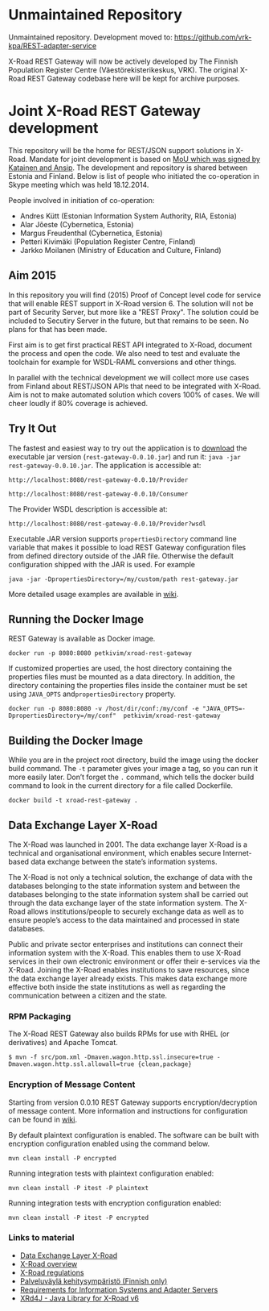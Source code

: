 # Unmaintained Repository

Unmaintained repository. Development moved to: https://github.com/vrk-kpa/REST-adapter-service

X-Road REST Gateway will now be actively developed by The Finnish Population Register Centre (Väestörekisterikeskus, VRK). The original X-Road REST Gateway codebase here will be kept for archive purposes.

# Joint X-Road REST Gateway development

This repository will be the home for REST/JSON support solutions in X-Road. Mandate for joint development is based on [MoU which was signed by Katainen and Ansip](https://github.com/educloudalliance/xroad-rest-gateway/blob/master/MoU-Ansip-Katainen.md). The development and repository is shared between Estonia and Finland. Below is list of people who initiated the co-operation in Skype meeting which was held 18.12.2014. 

People involved in initiation of co-operation:
* Andres Kütt (Estonian Information System Authority, RIA, Estonia)
* Alar Jõeste (Cybernetica, Estonia)
* Margus Freudenthal (Cybernetica, Estonia)
* Petteri Kivimäki (Population Register Centre, Finland)
* Jarkko Moilanen (Ministry of Education and Culture, Finland)

## Aim 2015
In this repository you will find (2015) Proof of Concept level code for service that will enable REST support in X-Road version 6. The solution will not be part of Security Server, but more like a "REST Proxy". The solution could be included to Secutiry Server in the future, but that remains to be seen. No plans for that has been made.

First aim is to get first practical REST API integrated to X-Road, document the process and open the code. We also need to test and evaluate the toolchain for example for WSDL-RAML conversions and other things.

In parallel with the technical development we will collect more use cases from Finland about REST/JSON APIs that need to be integrated with X-Road. Aim is not to make automated solution which covers 100% of cases. We will cheer loudly if 80% coverage is achieved.

## Try It Out

The fastest and easiest way to try out the application is to [download](https://github.com/educloudalliance/xroad-rest-gateway/releases/download/v0.0.10/rest-gateway-0.0.10.jar) the executable jar version (```rest-gateway-0.0.10.jar```) and run it: ```java -jar rest-gateway-0.0.10.jar```. The application is accessible at:

```
http://localhost:8080/rest-gateway-0.0.10/Provider

http://localhost:8080/rest-gateway-0.0.10/Consumer
```

The Provider WSDL description is accessible at:

```
http://localhost:8080/rest-gateway-0.0.10/Provider?wsdl
```

Executable JAR version supports ```propertiesDirectory``` command line variable that makes it possible to load REST Gateway configuration files from defined directory outside of the JAR file. Otherwise the default configuration shipped with the JAR is used. For example

```
java -jar -DpropertiesDirectory=/my/custom/path rest-gateway.jar
```

More detailed usage examples are available in [wiki](https://github.com/educloudalliance/xroad-rest-gateway/wiki/REST-Gateway-0.0.10#usage).

## Running the Docker Image

REST Gateway is available as Docker image. 

```
docker run -p 8080:8080 petkivim/xroad-rest-gateway
```

If customized properties are used, the host directory containing the properties files must be mounted as a data directory. In addition, the directory containing the properties files inside the container must be set using ```JAVA_OPTS``` and```propertiesDirectory``` property.

```
docker run -p 8080:8080 -v /host/dir/conf:/my/conf -e "JAVA_OPTS=-DpropertiesDirectory=/my/conf"  petkivim/xroad-rest-gateway
```

## Building the Docker Image

While you are in the project root directory, build the image using the docker build command. The ```-t``` parameter gives your image a tag, so you can run it more easily later. Don’t forget the ```.``` command, which tells the docker build command to look in the current directory for a file called Dockerfile.

```
docker build -t xroad-rest-gateway .
```

## Data Exchange Layer X-Road

The X-Road was launched in 2001. The data exchange layer X-Road is a technical and organisational environment, which enables secure Internet-based data exchange between the state’s information systems.

The X-Road is not only a technical solution, the exchange of data with the databases belonging to the state information system and between the databases belonging to the state information system shall be carried out through the data exchange layer of the state information system. The X-Road allows institutions/people to securely exchange data as well as to ensure people’s access to the data maintained and processed in state databases.

Public and private sector enterprises and institutions can connect their information system with the X-Road. This enables them to use X-Road services in their own electronic environment or offer their e-services via the X-Road. Joining the X-Road enables institutions to save resources, since the data exchange layer already exists. This makes data exchange more effective both inside the state institutions as well as regarding the communication between a citizen and the state.

### RPM Packaging

The X-Road REST Gateway also builds RPMs for use with RHEL (or derivatives) and Apache Tomcat.

    $ mvn -f src/pom.xml -Dmaven.wagon.http.ssl.insecure=true -Dmaven.wagon.http.ssl.allowall=true {clean,package}

### Encryption of Message Content

Starting from version 0.0.10 REST Gateway supports encryption/decryption of message content. More information and instructions for configuration can be found in [wiki](https://github.com/educloudalliance/xroad-rest-gateway/wiki/Encryption).

By default plaintext configuration is enabled. The software can be built with encryption configuration enabled using the command below.

```mvn clean install -P encrypted```

Running integration tests with plaintext configuration enabled:

```mvn clean install -P itest -P plaintext```

Running integration tests with encryption configuration enabled:

```mvn clean install -P itest -P encrypted```

### Links to material

* [Data Exchange Layer X-Road](https://www.ria.ee/x-road/)
* [X-Road overview ](https://speakerdeck.com/educloudalliance/x-road-overview)
* [X-Road regulations](https://speakerdeck.com/educloudalliance/x-road-regulations)
* [Palveluväylä kehitysympäristö (Finnish only)](http://palveluvayla.fi)
* [Requirements for Information Systems and Adapter
Servers](http://x-road.ee/docs/eng/x-road_service_protocol.pdf)
* [XRd4J - Java Library for X-Road v6](https://github.com/petkivim/xrd4j)

